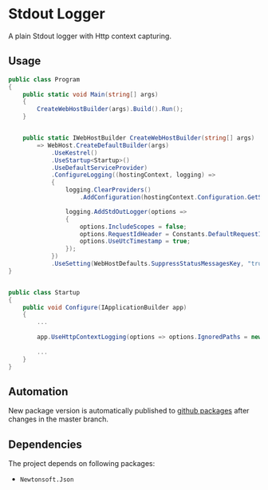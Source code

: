 # Stdout Logger

A plain Stdout logger with Http context capturing.


## Usage

```csharp
public class Program
{
    public static void Main(string[] args)
    {
        CreateWebHostBuilder(args).Build().Run();
    }


    public static IWebHostBuilder CreateWebHostBuilder(string[] args)
        => WebHost.CreateDefaultBuilder(args)
            .UseKestrel()
            .UseStartup<Startup>()
            .UseDefaultServiceProvider)
            .ConfigureLogging((hostingContext, logging) =>
            {
                logging.ClearProviders()
                    .AddConfiguration(hostingContext.Configuration.GetSection("Logging"));

                logging.AddStdOutLogger(options =>
                {
                    options.IncludeScopes = false;
                    options.RequestIdHeader = Constants.DefaultRequestIdHeader;
                    options.UseUtcTimestamp = true;
                });
            })
            .UseSetting(WebHostDefaults.SuppressStatusMessagesKey, "true");
}


public class Startup
{
    public void Configure(IApplicationBuilder app)
    {
        ...
        
        app.UseHttpContextLogging(options => options.IgnoredPaths = new HashSet<string> {"/health"});
        
        ...
    }
}
```


## Automation

New package version is automatically published to [github packages](https://github.com/features/packages) after changes in the master branch.


## Dependencies

The project depends on following packages: 
* `Newtonsoft.Json`
